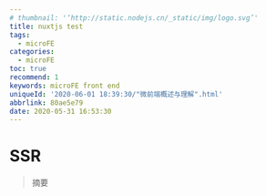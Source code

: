 ```yaml
---
# thumbnail: '‘http://static.nodejs.cn/_static/img/logo.svg’'
title: nuxtjs test
tags:
  - microFE
categories:
  - microFE
toc: true
recommend: 1
keywords: microFE front end
uniqueId: '2020-06-01 18:39:30/"微前端概述与理解".html'
abbrlink: 80ae5e79
date: 2020-05-31 16:53:30
---
```


# SSR

> 摘要
>
> <!-- more -->
